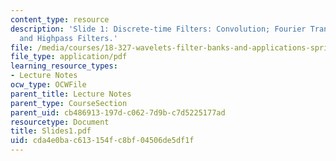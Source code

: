 ```yaml
---
content_type: resource
description: 'Slide 1: Discrete-time Filters: Convolution; Fourier Transform; Lowpass
  and Highpass Filters.'
file: /media/courses/18-327-wavelets-filter-banks-and-applications-spring-2003/cda4e0bac613154fc8bf04506de5df1f_Slides1.pdf
file_type: application/pdf
learning_resource_types:
- Lecture Notes
ocw_type: OCWFile
parent_title: Lecture Notes
parent_type: CourseSection
parent_uid: cb486913-197d-c062-7d9b-c7d5225177ad
resourcetype: Document
title: Slides1.pdf
uid: cda4e0ba-c613-154f-c8bf-04506de5df1f
---
```

